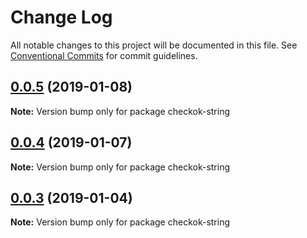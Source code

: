 # Change Log

All notable changes to this project will be documented in this file.
See [Conventional Commits](https://conventionalcommits.org) for commit guidelines.

## [0.0.5](https://github.com/forsigner/checkok/compare/checkok-string@0.0.4...checkok-string@0.0.5) (2019-01-08)

**Note:** Version bump only for package checkok-string





## [0.0.4](https://github.com/forsigner/checkok/compare/checkok-string@0.0.3...checkok-string@0.0.4) (2019-01-07)

**Note:** Version bump only for package checkok-string





## [0.0.3](https://github.com/forsigner/checkok/compare/checkok-string@0.0.2...checkok-string@0.0.3) (2019-01-04)

**Note:** Version bump only for package checkok-string
